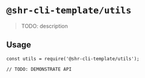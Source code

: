 # `@shr-cli-template/utils`

> TODO: description

## Usage

```
const utils = require('@shr-cli-template/utils');

// TODO: DEMONSTRATE API
```
